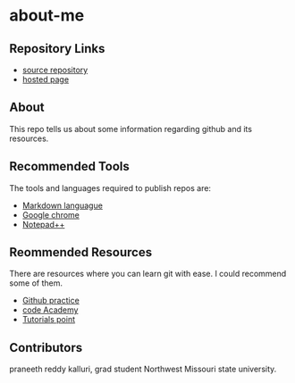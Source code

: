 # about-me

## Repository Links
- [source repository](https://github.com/praneeth323/about-me/edit/master/README.md)
- [hosted page](https://praneeth323.github.io/about-me/)


## About
  This repo tells us about some information regarding github and its resources.

## Recommended Tools
   The tools and languages required to publish repos are:
   - [Markdown languague](https://www.markdownguide.org)
   - [Google chrome](https://www.google.com/chrome/)
   - [Notepad++](https://notepad-plus-plus.org)
   
  
## Reommended Resources
 There are resources where you can learn git with ease. I could recommend some of them.
 - [Github practice](https://resources.github.com/videos/github-best-practices/)
 - [code Academy](https://www.codecademy.com/learn/learn-git)
 - [Tutorials point](https://www.tutorialspoint.com/git/index.htm)
 
 ## Contributors
 praneeth reddy kalluri, grad student Northwest Missouri state university.
 
 
  

    
